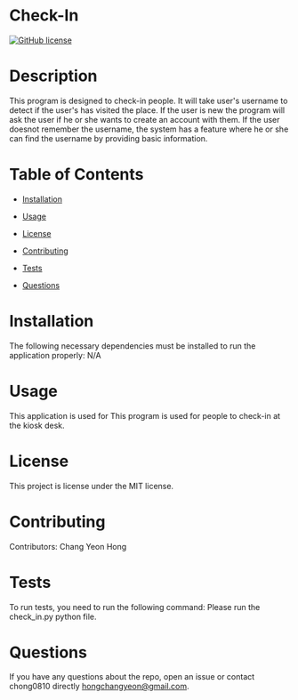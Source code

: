 
# Check-In
[![GitHub license](https://img.shields.io/badge/license-MIT-blue.svg)](https://github.com/chong0810/Python-Training/tree/main/Check_In)

# Description

This program is designed to check-in people. It will take user's username to detect if the user's has visited the place. If the user is new the program will ask the user if he or she wants to create an account with them. If the user doesnot remember the username, the system has a feature where he or she can find the username by providing basic information.

# Table of Contents 

* [Installation](#installation)

* [Usage](#usage)

* [License](#license)

* [Contributing](#contributing)

* [Tests](#tests)

* [Questions](#questions)

# Installation

The following necessary dependencies must be installed to run the application properly: N/A

# Usage

​This application is used for This program is used for people to check-in at the kiosk desk.

# License

This project is license under the MIT license.

# Contributing

​Contributors: Chang Yeon Hong

# Tests

To run tests, you need to run the following command: Please run the check_in.py python file.

# Questions

If you have any questions about the repo, open an issue or contact chong0810 directly hongchangyeon@gmail.com.


